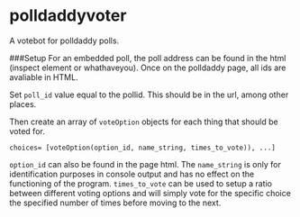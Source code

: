 # polldaddyvoter
A votebot for polldaddy polls.

###Setup
For an embedded poll, the poll address can be found in the html (inspect element or whathaveyou).
Once on the polldaddy page, all ids are avaliable in HTML.

Set `poll_id` value equal to the pollid. This should be in the url, among other places.

Then create an array of `voteOption` objects for each thing that should be voted for.

`choices= [voteOption(option_id, name_string, times_to_vote)), ...]`

`option_id` can also be found in the page html.
The `name_string` is only for identification purposes in console output and has no effect on the functioning of the program.
`times_to_vote` can be used to setup a ratio between different voting options and will simply vote for the specific choice the specified number of times before moving to the next.

